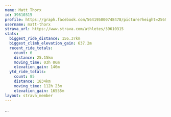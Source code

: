 ```yaml
---
name: Matt Thorx
id: 39610315
profile: https://graph.facebook.com/564195000748478/picture?height=256&width=256
username: matt-thorx
strava_url: https://www.strava.com/athletes/39610315
stats:
  biggest_ride_distance: 156.37km
  biggest_climb_elevation_gain: 637.2m
  recent_ride_totals:
    count: 6
    distance: 25.15km
    moving_time: 03h 06m
    elevation_gain: 146m
  ytd_ride_totals:
    count: 85
    distance: 1834km
    moving_time: 112h 23m
    elevation_gain: 16555m
layout: strava_member
--- 
```

...
